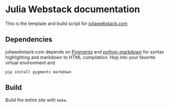 # Julia Webstack documentation

This is the template and build script for [juliawebstack.com][1]

## Dependencies

juliawebstack.com depends on [Pygments][2] and [python-markdown][3]
for syntax highlighting and markdown to HTML compilation. Hop into
your favorite virtual environment and

```
pip install pygments markdown
```

## Build

Build the entire site with `make`.

[1]: http://juliawebstack.com
[2]: http://pygments.org/
[3]: http://pythonhosted.org/Markdown/
